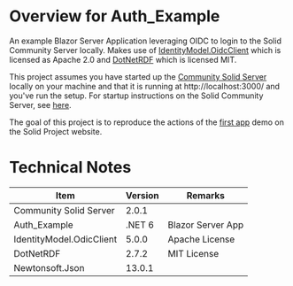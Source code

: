 # Overview for Auth_Example

An example Blazor Server Application leveraging OIDC to login to the Solid Community Server locally. Makes use of [IdentityModel.OidcClient](https://github.com/IdentityModel/IdentityModel.OidcClient) which is licensed as Apache 2.0 and [DotNetRDF](https://dotnetrdf.org/) which is licensed MIT.

This project assumes you have started up the [Community Solid Server](https://github.com/solid/community-server) locally on your machine and that it is running at http://localhost:3000/ and you've run the setup. For startup instructions on the Solid Community Server, see [here](https://solidproject.org//self-hosting/css).

The goal of this project is to reproduce the actions of the [first app](https://solidproject.org/developers/tutorials/first-app) demo on the Solid Project website.

# Technical Notes

| Item                     | Version | Remarks           |
| ------------------------ | ------- | ----------------- |
| Community Solid Server   | 2.0.1   |                   |
| Auth_Example             | .NET 6  | Blazor Server App |
| IdentityModel.OdicClient | 5.0.0   | Apache License    |
| DotNetRDF                | 2.7.2   | MIT License       |
| Newtonsoft.Json          | 13.0.1  |                   |